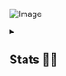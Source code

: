 ![Image](https://i.pinimg.com/originals/f4/a0/2b/f4a02b147b90994dbea5bab451950b26.gif)

<details>
  <summary><h2>Stats 🤸‍♂️</h2></summary>
  
[![Anurag's GitHub stats](https://github-readme-stats.vercel.app/api?username=globalpolaris&show_icons=true&theme=tokyonight)](https://github.com/anuraghazra/github-readme-stats)

[![Top Langs](https://github-readme-stats.vercel.app/api/top-langs/?username=globalpolaris&layout=compact&theme=tokyonight)](https://github.com/anuraghazra/github-readme-stats)
</details>
